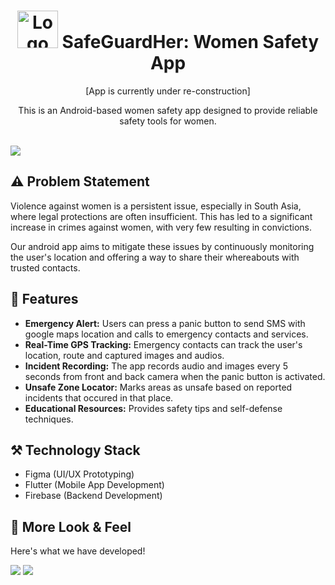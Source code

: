<h1 align="center"  style="vertical-align: middle;" >
  <img src="https://i.ibb.co/b3yN7PJ/logo.png" alt="Logo" height="60" width="65">
  SafeGuardHer: Women Safety App
  
</h1>
<p align="center"> [App is currently under re-construction] </p>

<p align="center"> This is an Android-based women safety app designed to provide reliable safety tools for women. </p>

<br>

<img src="https://i.ibb.co.com/yNcpRqd/Thumbnail-1.png">

## ⚠️ Problem Statement
Violence against women is a persistent issue, especially in South Asia, where legal protections are often insufficient. This has led to a significant increase in crimes against women, with very few resulting in convictions.

Our android app aims to mitigate these issues by continuously monitoring the user's location and offering a way to share their whereabouts with trusted contacts.

## 📱 Features
- **Emergency Alert:** Users can press a panic button to send SMS with google maps location and calls to emergency contacts and services.
- **Real-Time GPS Tracking:** Emergency contacts can track the user's location, route and captured images and audios.
- **Incident Recording:** The app records audio and images every 5 seconds from front and back camera when the panic button is activated.
- **Unsafe Zone Locator:** Marks areas as unsafe based on reported incidents that occured in that place.
- **Educational Resources:** Provides safety tips and self-defense techniques.

## ⚒️ Technology Stack

- Figma (UI/UX Prototyping)
- Flutter (Mobile App Development)
- Firebase (Backend Development)


## 👀 More Look & Feel

Here's what we have developed!

<img src="https://i.ibb.co.com/mRHrVjx/Design-By-Rajdeep-Banik-3.png">
<img src="https://i.ibb.co.com/P5pZZqt/Design-By-Rajdeep-Banik-4.png">
